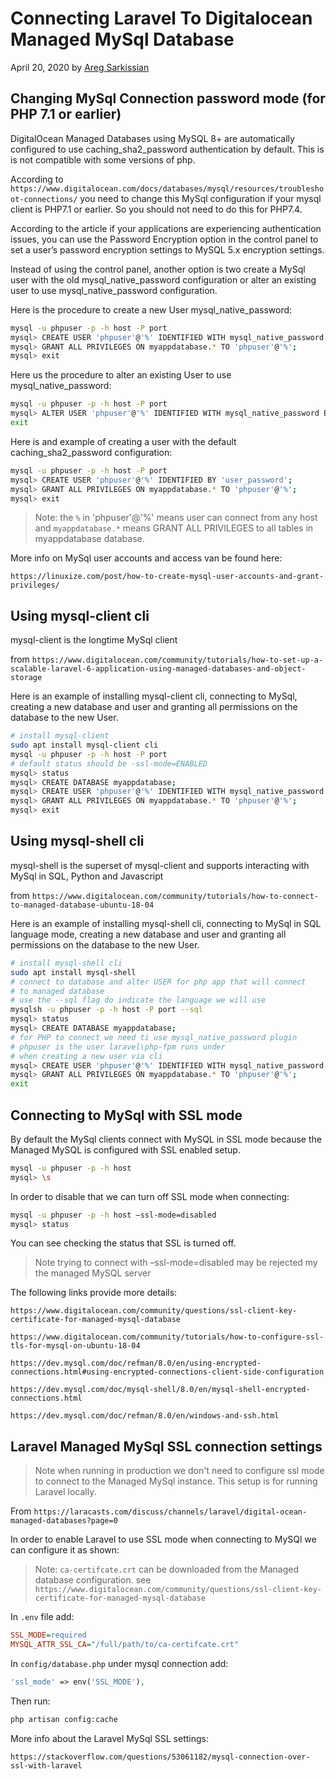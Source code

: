 # Connecting Laravel To Digitalocean Managed MySql Database

April 20, 2020 by [Areg Sarkissian](https://aregsar.com/about)

## Changing MySql Connection password mode (for PHP 7.1 or earlier)

DigitalOcean Managed Databases using MySQL 8+ are automatically configured to use caching_sha2_password authentication by default. This is is not compatible with some versions of php.

According to `https://www.digitalocean.com/docs/databases/mysql/resources/troubleshoot-connections/` you need to change this MySql configuration
 if your mysql client is PHP7.1 or earlier. So you should not need to do this for PHP7.4.

According to the article if your applications are experiencing authentication issues, you can use the Password Encryption option in the control panel to set a user’s password encryption settings to MySQL 5.x encryption settings.

Instead of using the control panel, another option is two create a MySql user with the old mysql_native_password configuration or alter an existing user to use mysql_native_password configuration.

Here is the procedure to create a new User mysql_native_password:

```bash
mysql -u phpuser -p -h host -P port
mysql> CREATE USER 'phpuser'@'%' IDENTIFIED WITH mysql_native_password BY 'user_password';
mysql> GRANT ALL PRIVILEGES ON myappdatabase.* TO 'phpuser'@'%';
mysql> exit
```

Here us the procedure to alter an existing User to use mysql_native_password:

```bash
mysql -u phpuser -p -h host -P port
mysql> ALTER USER 'phpuser'@'%' IDENTIFIED WITH mysql_native_password BY 'user_password';
exit
```

Here is and example of creating a user with the default caching_sha2_password configuration:

```bash
mysql -u phpuser -p -h host -P port
mysql> CREATE USER 'phpuser'@'%' IDENTIFIED BY 'user_password';
mysql> GRANT ALL PRIVILEGES ON myappdatabase.* TO 'phpuser'@'%';
mysql> exit
```

> Note: the `%` in 'phpuser'@'%' means user can connect from any host and `myappdatabase.*` means GRANT ALL PRIVILEGES to all tables in myappdatabase database.

More info on MySql user accounts and access van be found here:

`https://linuxize.com/post/how-to-create-mysql-user-accounts-and-grant-privileges/`

## Using mysql-client cli

mysql-client is the longtime MySql client

from `https://www.digitalocean.com/community/tutorials/how-to-set-up-a-scalable-laravel-6-application-using-managed-databases-and-object-storage`

Here is an example of installing mysql-client cli, connecting to MySql, creating a new database and user and granting all permissions on the database to the new User. 

```bash
# install mysql-client
sudo apt install mysql-client cli
mysql -u phpuser -p -h host -P port
# default status should be -ssl-mode=ENABLED
mysql> status
mysql> CREATE DATABASE myappdatabase;
mysql> CREATE USER 'phpuser'@'%' IDENTIFIED WITH mysql_native_password BY 'mysqlpassword';
mysql> GRANT ALL PRIVILEGES ON myappdatabase.* TO 'phpuser'@'%';
mysql> exit
```

## Using mysql-shell cli

mysql-shell is the superset of mysql-client and supports interacting with MySql in SQL, Python and Javascript

from `https://www.digitalocean.com/community/tutorials/how-to-connect-to-managed-database-ubuntu-18-04`

Here is an example of installing mysql-shell cli, connecting to MySql in SQL language mode, creating a new database and user and granting all permissions on the database to the new User.

```bash
# install mysql-shell cli
sudo apt install mysql-shell
# connect to database and alter USER for php app that will connect
# to managed database
# use the --sql flag do indicate the language we will use
mysqlsh -u phpuser -p -h host -P port --sql
mysql> status
mysql> CREATE DATABASE myappdatabase;
# for PHP to connect we need ti use mysql_native_password plugin
# phpuser is the user laravel\php-fpm runs under
# when creating a new user via cli
mysql> CREATE USER 'phpuser'@'%' IDENTIFIED WITH mysql_native_password BY 'mysqlpassword';
mysql> GRANT ALL PRIVILEGES ON myappdatabase.* TO 'phpuser'@'%';
exit
```

## Connecting to MySql with SSL mode

By default the MySql clients connect with MySQL in SSL mode because the Managed MySQL is configured with SSL enabled setup.

```bash
mysql -u phpuser -p -h host
mysql> \s
```

In order to disable that we can turn off SSL mode when connecting:

```bash
mysql -u phpuser -p -h host –ssl-mode=disabled
mysql> status
```

You can see checking the status that SSL is turned off.

> Note trying to connect with –ssl-mode=disabled may be rejected my the managed MySQL server

The following links provide more details:

`https://www.digitalocean.com/community/questions/ssl-client-key-certificate-for-managed-mysql-database`

`https://www.digitalocean.com/community/tutorials/how-to-configure-ssl-tls-for-mysql-on-ubuntu-18-04`

`https://dev.mysql.com/doc/refman/8.0/en/using-encrypted-connections.html#using-encrypted-connections-client-side-configuration`

`https://dev.mysql.com/doc/mysql-shell/8.0/en/mysql-shell-encrypted-connections.html`

`https://dev.mysql.com/doc/refman/8.0/en/windows-and-ssh.html`

## Laravel Managed MySql SSL connection settings

> Note when running in production we don't need to configure ssl mode to connect to the Managed MySql instance. This setup is for running Laravel locally.

From `https://laracasts.com/discuss/channels/laravel/digital-ocean-managed-databases?page=0`

In order to enable Laravel to use SSL mode when connecting to MySQl we can configure it as shown:

> Note: `ca-certifcate.crt` can be downloaded from the Managed database configuration. see `https://www.digitalocean.com/community/questions/ssl-client-key-certificate-for-managed-mysql-database`

In `.env` file add:

```ini
SSL_MODE=required
MYSQL_ATTR_SSL_CA="/full/path/to/ca-certifcate.crt"
```

In `config/database.php` under mysql connection add:

```php
'ssl_mode' => env('SSL_MODE'),
```

Then run:

```bash
php artisan config:cache
```

More info about the Laravel MySql SSL settings:

`https://stackoverflow.com/questions/53061182/mysql-connection-over-ssl-with-laravel`

